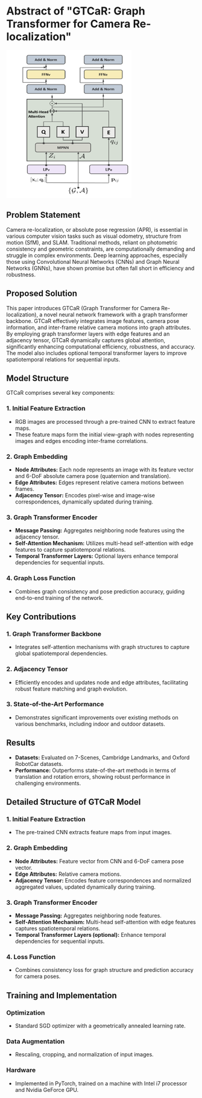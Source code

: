 # Abstract of "GTCaR: Graph Transformer for Camera Re-localization"

![GTCaR Architecture](https://github.com/Husseinhhameed/Transformer-Based-Camera-localization-review/blob/main/images/Gtcr.png)

## Problem Statement

Camera re-localization, or absolute pose regression (APR), is essential in various computer vision tasks such as visual odometry, structure from motion (SfM), and SLAM. Traditional methods, reliant on photometric consistency and geometric constraints, are computationally demanding and struggle in complex environments. Deep learning approaches, especially those using Convolutional Neural Networks (CNNs) and Graph Neural Networks (GNNs), have shown promise but often fall short in efficiency and robustness.

## Proposed Solution

This paper introduces GTCaR (Graph Transformer for Camera Re-localization), a novel neural network framework with a graph transformer backbone. GTCaR effectively integrates image features, camera pose information, and inter-frame relative camera motions into graph attributes. By employing graph transformer layers with edge features and an adjacency tensor, GTCaR dynamically captures global attention, significantly enhancing computational efficiency, robustness, and accuracy. The model also includes optional temporal transformer layers to improve spatiotemporal relations for sequential inputs.

## Model Structure

GTCaR comprises several key components:

### 1. Initial Feature Extraction

- RGB images are processed through a pre-trained CNN to extract feature maps.
- These feature maps form the initial view-graph with nodes representing images and edges encoding inter-frame correlations.

### 2. Graph Embedding

- **Node Attributes:** Each node represents an image with its feature vector and 6-DoF absolute camera pose (quaternion and translation).
- **Edge Attributes:** Edges represent relative camera motions between frames.
- **Adjacency Tensor:** Encodes pixel-wise and image-wise correspondences, dynamically updated during training.

### 3. Graph Transformer Encoder

- **Message Passing:** Aggregates neighboring node features using the adjacency tensor.
- **Self-Attention Mechanism:** Utilizes multi-head self-attention with edge features to capture spatiotemporal relations.
- **Temporal Transformer Layers:** Optional layers enhance temporal dependencies for sequential inputs.

### 4. Graph Loss Function

- Combines graph consistency and pose prediction accuracy, guiding end-to-end training of the network.

## Key Contributions

### 1. Graph Transformer Backbone

- Integrates self-attention mechanisms with graph structures to capture global spatiotemporal dependencies.

### 2. Adjacency Tensor

- Efficiently encodes and updates node and edge attributes, facilitating robust feature matching and graph evolution.

### 3. State-of-the-Art Performance

- Demonstrates significant improvements over existing methods on various benchmarks, including indoor and outdoor datasets.

## Results

- **Datasets:** Evaluated on 7-Scenes, Cambridge Landmarks, and Oxford RobotCar datasets.
- **Performance:** Outperforms state-of-the-art methods in terms of translation and rotation errors, showing robust performance in challenging environments.

## Detailed Structure of GTCaR Model

### 1. Initial Feature Extraction

- The pre-trained CNN extracts feature maps from input images.

### 2. Graph Embedding

- **Node Attributes:** Feature vector from CNN and 6-DoF camera pose vector.
- **Edge Attributes:** Relative camera motions.
- **Adjacency Tensor:** Encodes feature correspondences and normalized aggregated values, updated dynamically during training.

### 3. Graph Transformer Encoder

- **Message Passing:** Aggregates neighboring node features.
- **Self-Attention Mechanism:** Multi-head self-attention with edge features captures spatiotemporal relations.
- **Temporal Transformer Layers (optional):** Enhance temporal dependencies for sequential inputs.

### 4. Loss Function

- Combines consistency loss for graph structure and prediction accuracy for camera poses.

## Training and Implementation

### Optimization

- Standard SGD optimizer with a geometrically annealed learning rate.

### Data Augmentation

- Rescaling, cropping, and normalization of input images.

### Hardware

- Implemented in PyTorch, trained on a machine with Intel i7 processor and Nvidia GeForce GPU.


